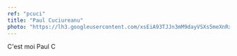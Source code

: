 ```yaml
---
ref: "pcuci"
title: "Paul Cuciureanu"
photo: "https://lh3.googleusercontent.com/xsEiA93TJJn3mM9dayVSXs5meXnRxb97Ui06vIjGsayw-H174rPdikSlaNoOwEj2QAfP=w1920-h1200-rw-no"
---
```

C'est moi Paul C
